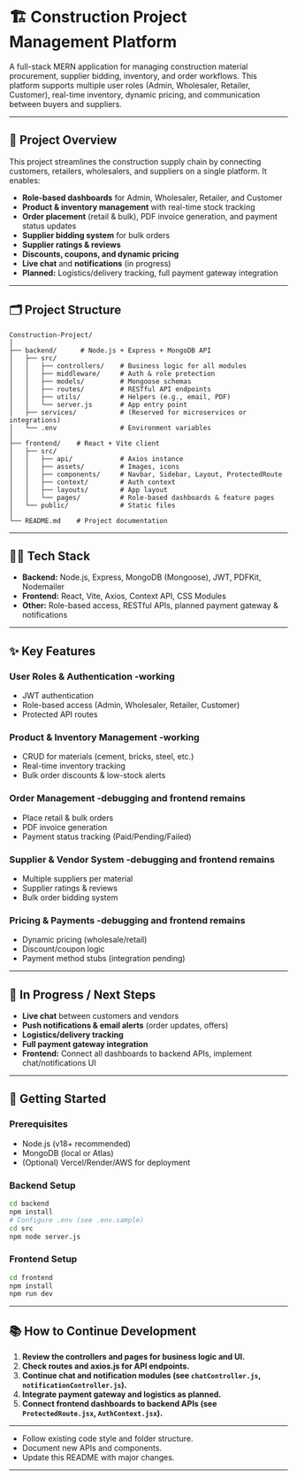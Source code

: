 # 🏗️ Construction Project Management Platform

A full-stack MERN application for managing construction material procurement, supplier bidding, inventory, and order workflows. This platform supports multiple user roles (Admin, Wholesaler, Retailer, Customer), real-time inventory, dynamic pricing, and communication between buyers and suppliers.

---

## 🚀 Project Overview

This project streamlines the construction supply chain by connecting customers, retailers, wholesalers, and suppliers on a single platform. It enables:

- **Role-based dashboards** for Admin, Wholesaler, Retailer, and Customer
- **Product & inventory management** with real-time stock tracking
- **Order placement** (retail & bulk), PDF invoice generation, and payment status updates
- **Supplier bidding system** for bulk orders
- **Supplier ratings & reviews**
- **Discounts, coupons, and dynamic pricing**
- **Live chat** and **notifications** (in progress)
- **Planned:** Logistics/delivery tracking, full payment gateway integration

---

## 🗂️ Project Structure

```
Construction-Project/
│
├── backend/      # Node.js + Express + MongoDB API
│   ├── src/
│   │   ├── controllers/    # Business logic for all modules
│   │   ├── middleware/     # Auth & role protection
│   │   ├── models/         # Mongoose schemas
│   │   ├── routes/         # RESTful API endpoints
│   │   ├── utils/          # Helpers (e.g., email, PDF)
│   │   └── server.js       # App entry point
│   ├── services/           # (Reserved for microservices or integrations)
│   └── .env                # Environment variables
│
├── frontend/    # React + Vite client
│   ├── src/
│   │   ├── api/            # Axios instance
│   │   ├── assets/         # Images, icons
│   │   ├── components/     # Navbar, Sidebar, Layout, ProtectedRoute
│   │   ├── context/        # Auth context
│   │   ├── layouts/        # App layout
│   │   └── pages/          # Role-based dashboards & feature pages
│   └── public/             # Static files
│
└── README.md    # Project documentation
```

---

## 🧑‍💻 Tech Stack

- **Backend:** Node.js, Express, MongoDB (Mongoose), JWT, PDFKit, Nodemailer
- **Frontend:** React, Vite, Axios, Context API, CSS Modules
- **Other:** Role-based access, RESTful APIs, planned payment gateway & notifications

---

## ✨ Key Features 

### User Roles & Authentication -working
- JWT authentication
- Role-based access (Admin, Wholesaler, Retailer, Customer)
- Protected API routes

### Product & Inventory Management -working
- CRUD for materials (cement, bricks, steel, etc.)
- Real-time inventory tracking
- Bulk order discounts & low-stock alerts

### Order Management -debugging and frontend remains
- Place retail & bulk orders
- PDF invoice generation
- Payment status tracking (Paid/Pending/Failed)

### Supplier & Vendor System -debugging and frontend remains
- Multiple suppliers per material
- Supplier ratings & reviews
- Bulk order bidding system

### Pricing & Payments -debugging and frontend remains
- Dynamic pricing (wholesale/retail)
- Discount/coupon logic
- Payment method stubs (integration pending)

---

## 🚧 In Progress / Next Steps

- **Live chat** between customers and vendors
- **Push notifications & email alerts** (order updates, offers)
- **Logistics/delivery tracking**
- **Full payment gateway integration**
- **Frontend:** Connect all dashboards to backend APIs, implement chat/notifications UI

---

## 🏁 Getting Started

### Prerequisites
- Node.js (v18+ recommended)
- MongoDB (local or Atlas)
- (Optional) Vercel/Render/AWS for deployment

### Backend Setup

```bash
cd backend
npm install
# Configure .env (see .env.sample)
cd src
npm node server.js
```

### Frontend Setup

```bash
cd frontend
npm install
npm run dev
```

---

## 📚 How to Continue Development

1. **Review the controllers and pages for business logic and UI.**
2. **Check routes and axios.js for API endpoints.**
3. **Continue chat and notification modules (see `chatController.js`, `notificationController.js`).**
4. **Integrate payment gateway and logistics as planned.**
5. **Connect frontend dashboards to backend APIs (see `ProtectedRoute.jsx`, `AuthContext.jsx`).**

---

- Follow existing code style and folder structure.
- Document new APIs and components.
- Update this README with major changes.

---
